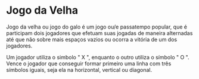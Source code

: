 # Jogo da Velha

Jogo da velha ou jogo do galo é um jogo ou/e passatempo popular, que é participam dois jogadores que efetuam suas jogadas de maneira alternadas
até que não sobre mais espaços vazios ou ocorra a vitória de um dos jogadores.

Um jogador utiliza o simbolo " X ", enquanto o outro utiliza o símbolo " O ".
Vence o jogador que conseguir formar primeiro uma linha com três símbolos iguais, seja ela na horizontal, vertical ou diagonal.
